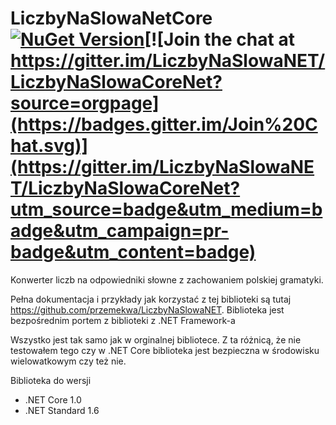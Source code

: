 

# LiczbyNaSlowaNetCore [![NuGet Version](https://img.shields.io/nuget/v/LiczbyNaSlowaNETCore.svg?style=flat)](https://www.nuget.org/packages/LiczbyNaSlowaNETCore/)[![Join the chat at https://gitter.im/LiczbyNaSlowaNET/LiczbyNaSlowaCoreNet?source=orgpage](https://badges.gitter.im/Join%20Chat.svg)](https://gitter.im/LiczbyNaSlowaNET/LiczbyNaSlowaCoreNet?utm_source=badge&utm_medium=badge&utm_campaign=pr-badge&utm_content=badge)

Konwerter liczb na odpowiedniki słowne z zachowaniem polskiej gramatyki. 

Pełna dokumentacja i przykłady jak korzystać z tej biblioteki są tutaj https://github.com/przemekwa/LiczbyNaSlowaNET. Biblioteka jest bezpośrednim portem z biblioteki z .NET Framework-a

Wszystko jest tak samo jak w orginalnej bibliotece. Z ta różnicą, że nie testowałem tego czy w .NET Core biblioteka jest bezpieczna w środowisku wielowatkowym czy też nie.

Biblioteka do wersji 

+ .NET Core 1.0 
+ .NET Standard 1.6
